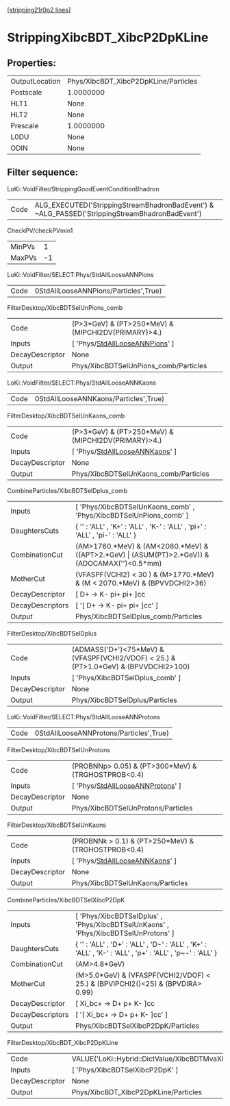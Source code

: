 [[stripping21r0p2 lines]](./stripping21r0p2-index)

# StrippingXibcBDT_XibcP2DpKLine

## Properties:

|                |                                      |
|----------------|--------------------------------------|
| OutputLocation | Phys/XibcBDT_XibcP2DpKLine/Particles |
| Postscale      | 1.0000000                            |
| HLT1           | None                                 |
| HLT2           | None                                 |
| Prescale       | 1.0000000                            |
| L0DU           | None                                 |
| ODIN           | None                                 |

## Filter sequence:

LoKi::VoidFilter/StrippingGoodEventConditionBhadron

|      |                                                                                                |
|------|------------------------------------------------------------------------------------------------|
| Code | ALG_EXECUTED('StrippingStreamBhadronBadEvent') & ~ALG_PASSED('StrippingStreamBhadronBadEvent') |

CheckPV/checkPVmin1

|        |     |
|--------|-----|
| MinPVs | 1   |
| MaxPVs | -1  |

LoKi::VoidFilter/SELECT:Phys/StdAllLooseANNPions

|      |                                       |
|------|---------------------------------------|
| Code | 0StdAllLooseANNPions/Particles',True) |

FilterDesktop/XibcBDTSelUnPions_comb

|                 |                                                                                           |
|-----------------|-------------------------------------------------------------------------------------------|
| Code            | (P\>3\*GeV) & (PT\>250\*MeV) & (MIPCHI2DV(PRIMARY)\>4.)                                   |
| Inputs          | [ 'Phys/[StdAllLooseANNPions](./stripping21r0p2-commonparticles-stdalllooseannpions)' ] |
| DecayDescriptor | None                                                                                      |
| Output          | Phys/XibcBDTSelUnPions_comb/Particles                                                     |

LoKi::VoidFilter/SELECT:Phys/StdAllLooseANNKaons

|      |                                       |
|------|---------------------------------------|
| Code | 0StdAllLooseANNKaons/Particles',True) |

FilterDesktop/XibcBDTSelUnKaons_comb

|                 |                                                                                           |
|-----------------|-------------------------------------------------------------------------------------------|
| Code            | (P\>3\*GeV) & (PT\>250\*MeV) & (MIPCHI2DV(PRIMARY)\>4.)                                   |
| Inputs          | [ 'Phys/[StdAllLooseANNKaons](./stripping21r0p2-commonparticles-stdalllooseannkaons)' ] |
| DecayDescriptor | None                                                                                      |
| Output          | Phys/XibcBDTSelUnKaons_comb/Particles                                                     |

CombineParticles/XibcBDTSelDplus_comb

|                  |                                                                                                         |
|------------------|---------------------------------------------------------------------------------------------------------|
| Inputs           | [ 'Phys/XibcBDTSelUnKaons_comb' , 'Phys/XibcBDTSelUnPions_comb' ]                                     |
| DaughtersCuts    | { '' : 'ALL' , 'K+' : 'ALL' , 'K-' : 'ALL' , 'pi+' : 'ALL' , 'pi-' : 'ALL' }                            |
| CombinationCut   | (AM\>1760.\*MeV) & (AM\<2080.\*MeV) & ((APT\>2.\*GeV) \| (ASUM(PT)\>2.\*GeV)) & (ADOCAMAX('')\<0.5\*mm) |
| MotherCut        | (VFASPF(VCHI2) \< 30 ) & (M\>1770.\*MeV) & (M \< 2070.\*MeV) & (BPVVDCHI2\>36)                          |
| DecayDescriptor  | [ D+ -\> K- pi+ pi+ ]cc                                                                               |
| DecayDescriptors | [ '[ D+ -\> K- pi+ pi+ ]cc' ]                                                                       |
| Output           | Phys/XibcBDTSelDplus_comb/Particles                                                                     |

FilterDesktop/XibcBDTSelDplus

|                 |                                                                                           |
|-----------------|-------------------------------------------------------------------------------------------|
| Code            | (ADMASS('D+')\<75\*MeV) & (VFASPF(VCHI2/VDOF) \< 25.) & (PT\>1.0\*GeV) & (BPVVDCHI2\>100) |
| Inputs          | [ 'Phys/XibcBDTSelDplus_comb' ]                                                         |
| DecayDescriptor | None                                                                                      |
| Output          | Phys/XibcBDTSelDplus/Particles                                                            |

LoKi::VoidFilter/SELECT:Phys/StdAllLooseANNProtons

|      |                                         |
|------|-----------------------------------------|
| Code | 0StdAllLooseANNProtons/Particles',True) |

FilterDesktop/XibcBDTSelUnProtons

|                 |                                                                                               |
|-----------------|-----------------------------------------------------------------------------------------------|
| Code            | (PROBNNp\> 0.05) & (PT\>300\*MeV) & (TRGHOSTPROB\<0.4)                                        |
| Inputs          | [ 'Phys/[StdAllLooseANNProtons](./stripping21r0p2-commonparticles-stdalllooseannprotons)' ] |
| DecayDescriptor | None                                                                                          |
| Output          | Phys/XibcBDTSelUnProtons/Particles                                                            |

FilterDesktop/XibcBDTSelUnKaons

|                 |                                                                                           |
|-----------------|-------------------------------------------------------------------------------------------|
| Code            | (PROBNNk \> 0.1) & (PT\>250\*MeV) & (TRGHOSTPROB\<0.4)                                    |
| Inputs          | [ 'Phys/[StdAllLooseANNKaons](./stripping21r0p2-commonparticles-stdalllooseannkaons)' ] |
| DecayDescriptor | None                                                                                      |
| Output          | Phys/XibcBDTSelUnKaons/Particles                                                          |

CombineParticles/XibcBDTSelXibcP2DpK

|                  |                                                                                                           |
|------------------|-----------------------------------------------------------------------------------------------------------|
| Inputs           | [ 'Phys/XibcBDTSelDplus' , 'Phys/XibcBDTSelUnKaons' , 'Phys/XibcBDTSelUnProtons' ]                      |
| DaughtersCuts    | { '' : 'ALL' , 'D+' : 'ALL' , 'D-' : 'ALL' , 'K+' : 'ALL' , 'K-' : 'ALL' , 'p+' : 'ALL' , 'p~-' : 'ALL' } |
| CombinationCut   | (AM\>4.8\*GeV)                                                                                            |
| MotherCut        | (M\>5.0\*GeV) & (VFASPF(VCHI2/VDOF) \< 25.) & (BPVIPCHI2()\<25) & (BPVDIRA\> 0.99)                        |
| DecayDescriptor  | [ Xi_bc+ -\> D+ p+ K- ]cc                                                                               |
| DecayDescriptors | [ '[ Xi_bc+ -\> D+ p+ K- ]cc' ]                                                                       |
| Output           | Phys/XibcBDTSelXibcP2DpK/Particles                                                                        |

FilterDesktop/XibcBDT_XibcP2DpKLine

|                 |                                                            |
|-----------------|------------------------------------------------------------|
| Code            | VALUE('LoKi::Hybrid::DictValue/XibcBDTMvaXibcP2DpK')\>0.02 |
| Inputs          | [ 'Phys/XibcBDTSelXibcP2DpK' ]                           |
| DecayDescriptor | None                                                       |
| Output          | Phys/XibcBDT_XibcP2DpKLine/Particles                       |
